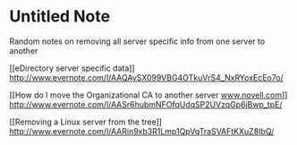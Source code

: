 # Untitled Note

Random notes on removing all server specific info from one server to another

[[eDirectory server specific data]]
<http://www.evernote.com/l/AAQAySX099VBG4OTkuVrS4_NxRYoxEcEo7o/>

[[How do I move the Organizational CA to another server www.novell.com]]
<http://www.evernote.com/l/AASr6hubmNFOfqUdqSP2UVzqGp6jBwp_tpE/>

[[Removing a Linux server from the tree]]
<http://www.evernote.com/l/AARin9xb3R1Lmp1QpVqTraSVAFtKXuZ8IbQ/>
